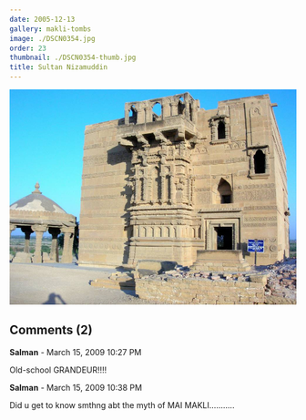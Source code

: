 ```yaml
---
date: 2005-12-13
gallery: makli-tombs
image: ./DSCN0354.jpg
order: 23
thumbnail: ./DSCN0354-thumb.jpg
title: Sultan Nizamuddin
---
```


![Sultan Nizamuddin](./DSCN0354.jpg)

<div id="comments">

## Comments (2)

<div id="comment">

**Salman** - March 15, 2009 10:27 PM

Old-school GRANDEUR!!!!

</div>

<div id="comment">

**Salman** - March 15, 2009 10:38 PM

Did u get to know smthng abt the myth of MAI MAKLI...........

</div>

</div>